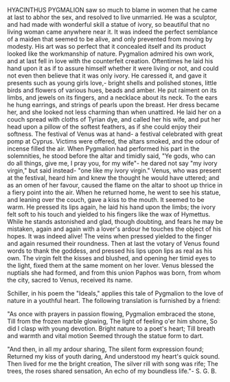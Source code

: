 HYACINTHUS
  PYGMALION saw so much to blame in women that he came at last to
  abhor the sex, and resolved to live unmarried. He was a sculptor,
  and had made with wonderful skill a statue of ivory, so beautiful that
  no living woman came anywhere near it. It was indeed the perfect
  semblance of a maiden that seemed to be alive, and only prevented from
  moving by modesty. His art was so perfect that it concealed itself and
  its product looked like the workmanship of nature. Pygmalion admired
  his own work, and at last fell in love with the counterfeit
  creation. Oftentimes he laid his hand upon it as if to assure
  himself whether it were living or not, and could not even then believe
  that it was only ivory. He caressed it, and gave it presents such as
  young girls love,- bright shells and polished stones, little birds and
  flowers of various hues, beads and amber. He put raiment on its limbs,
  and jewels on its fingers, and a necklace about its neck. To the
  ears he hung earrings, and strings of pearls upon the breast. Her
  dress became her, and she looked not less charming than when
  unattired. He laid her on a couch spread with cloths of Tyrian dye,
  and called her his wife, and put her head upon a pillow of the softest
  feathers, as if she could enjoy their softness.
  The festival of Venus was at hand- a festival celebrated with
  great pomp at Cyprus. Victims were offered, the altars smoked, and the
  odour of incense filled the air. When Pygmalion had performed his part
  in the solemnities, he stood before the altar and timidly said, "Ye
  gods, who can do all things, give me, I pray you, for my wife"- he
  dared not say "my ivory virgin," but said instead- "one like my
  ivory virgin." Venus, who was present at the festival, heard him and
  knew the thought he would have uttered; and as an omen of her
  favour, caused the flame on the altar to shoot up thrice in a fiery
  point into the air. When he returned home, he went to see his
  statue, and leaning over the couch, gave a kiss to the mouth. It
  seemed to be warm. He pressed its lips again, he laid his hand upon
  the limbs; the ivory felt soft to his touch and yielded to his fingers
  like the wax of Hymettus. While he stands astonished and glad,
  though doubting, and fears he may be mistaken, again and again with
  a lover's ardour he touches the object of his hopes. It was indeed
  alive! The veins when pressed yielded to the finger and again
  resumed their roundness. Then at last the votary of Venus found
  words to thank the goddess, and pressed his lips upon lips as real
  as his own. The virgin felt the kisses and blushed, and opening her
  timid eyes to the light, fixed them at the same moment on her lover.
  Venus blessed the nuptials she had formed, and from this union
  Paphos was born, from whom the city, sacred to Venus, received its
  name.

  Schiller, in his poem the "Ideals," applies this tale of Pygmalion
  to the love of nature in a youthful heart. The following translation
  is furnished by a friend:

  "As once with prayers in passion flowing,
  Pygmalion embraced the stone,
  Till from the frozen marble glowing,
  The light of feeling o'er him shone,
  So did I clasp with young devotion.
  Bright nature to a poet's heart;
  Till breath and warmth and vital motion
  Seemed through the statue form to dart.

  "And then, in all my ardour sharing,
  The silent form expression found;
  Returned my kiss of youth daring,
  And understood my heart's quick sound.
  Then lived for me the bright creation,
  The silver rill with song was rife;
  The trees, the roses shared sensation,
  An echo of my boundless life."- S. G. B.